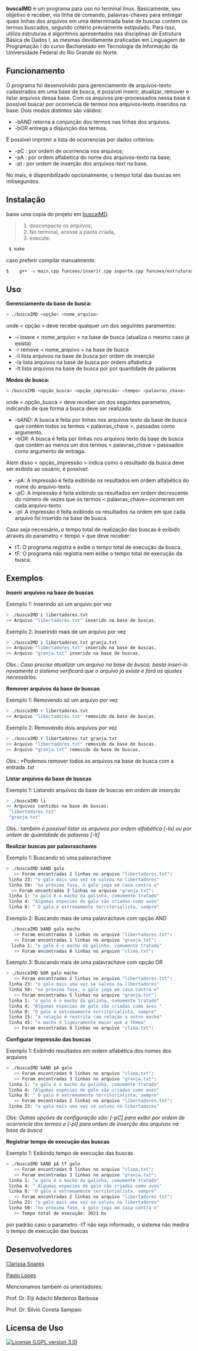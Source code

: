 
**buscaIMD** é um programa para uso no terminal linux. Basicamente, seu objetivo é receber, via linha de comando, palavras-chaves para entregar quais linhas dos arquivos em uma determinada base de buscas contem os termos buscados, segundo critério préviamente estipulado. Para isso, utiliza estruturas e algoritmos apresentados nas disciplinas de Estrutura Básica de Dados I, as mesmas devidamente praticadas em Linguagem de Programação I do curso Bacharelado em Tecnologia da Informação da Universidade Federal do Rio Grande do Norte.



## Funcionamento

O programa foi desenvolvido para gerenciamento de arquivos-texto cadastrados em uma base de busca, é possivel inserir, atualizar, remover e listar arquivos dessa base.
Com os arquivos pre-processados nessa base é possivel buscar por ocorrencia de termos nos arquivos-texto inseridos na base. Dois modos distintos são válidos: 
* -bAND retorna a conjunção dos termos nas linhas dos arquivos. 
* -bOR entrega a disjunção dos termos. 

É possivel imprimir a lista de ocorrencias por dados critérios:
* -pC : por ordem de ocorrencia nos arquivos;
* -pA : por ordem alfabetica do nome dos arquivos-texto na base;
* -pI : por ordem de inserção dos arquivos-text na base.

No mais, é disponibilizado opcionalmente, o tempo total das buscas em milisegundos.



## Instalação

baixe uma copia do projeto em [buscaIMD].

>1. desconpacte os arquivos,
>2. No terminal, acesse a pasta criada,
>3. execute:

```sh
 $ make
```       
caso preferir compilar manualmente:

```sh
$    g++ -w main.cpp funcoes/inserir.cpp suporte.cpp funcoes/estruturas.cpp funcoes/remover.cpp funcoes/listar.cpp funcoes/buscar.cpp funcoes/listabusca.cpp funcoes/relogio.cpp -o buscaIMD -std=c++11
```    
 


## Uso
**Gerenciamento da base de busca:**

```sh
> ./buscaIMD <opção> <nome_arquivo> 
```
 onde < opção > deve recebe qualquer um dos seguintes paramentos:
* -i insere < nome_arquivo > na base de busca (atualiza o mesmo caso já exista)
* -r remove < nome_arquivo > na base de busca
* -li lista arquivos na base de busca por ordem de inserção
* -la lista arquivos na base de busca por ordem alfabetica
* -lt lista arquivos na base de busca por por quantidade de palavras
 
**Modos de busca:**
```sh
> /buscaIMD <opção_busca> <opção_impressão> <tempo> <palavras_chave>
```
 onde < opção_busca > deve receber um dos seguintes parametros, indicando de que forma a busca deve ser realizada:
- -bAND: A busca é feita por linhas nos arquivos texto da base de busca que contém todos os termos < palavras_chave >, passadas como argumento.
- -bOR: A busca é feita por linhas nos arquivos texto da base de busca que contém ao menos um dos termos < palavras_chave > passsados como argumento de entraga.

Alem disso < opção_impressão > indica como o resultado da busca deve ser exibida ao usuário, é possivel:
- -pA: A impressão é feita exibindo os resultados em ordem alfabética do nome do arquivo-texto.
- -pC: A impressão é feita exibindo os resultados em ordem decrescente do número de vezes que os termos < palavras_chave> ocorreram em cada arquivo-texto.
- -pI: A impressão é feita exibindo os resultados na ordem em que cada arquivo foi inserido na base de busca.

Caso seja necessário, o tempo total de realização das buscas é exibido através do parametro < tempo > que deve receber:
- tT: O programa registra e exibe o tempo total de execução da busca.
- tF: O programa não registra nem exibe o tempo total de execução da busca. 



## Exemplos

__Inserir arquivos na base de buscas__

Exemplo 1: Inserindo só um arquivo por vez 
```sh
> ./buscaIMD ­i libertadores.txt 
>> Arquivo "libertadores.txt" inserido na base de buscas.
```
Exemplo 2: Inserindo mais de um arquivo por vez 
```sh
> ./buscaIMD ­i libertadores.txt granja.txt 
>> Arquivo "libertadores.txt" inserido na base de buscas. 
>> Arquivo "granja.txt" inserido na base de buscas. 
```
Obs.: *Caso precise atualizar um arquivo na base de busca, basta inseri-lo novamente o sistema verificará que o arquivo já existe e fará os ajustes necessários.*


__Remover arquivos da base de buscas__

Exemplo 1: Removendo só um arquivo por vez 
```sh
> ./buscaIMD ­r libertadores.txt 
>> Arquivo "libertadores.txt" removido da base de buscas. 
```
Exemplo 2: Removendo dois arquivos por vez 
```sh
> ./buscaIMD ­r libertadores.txt granja.txt 
>> Arquivo "libertadores.txt" removido da base de buscas. 
>> Arquivo "granja.txt" removido da base de buscas.
```
Obs.: *Podemos remover todos os arquivos na base de busca com a entrada *.txt*


__Listar arquivos da base de buscas__

Exemplo 1: Listando arquivos da base de buscas em *ordem de inserção*
```sh
> ./buscaIMD ­li  
>> Arquivos contidos na base de buscas:  
­ "libertadores.txt" 
­ "granja.txt" 
```
Obs.: *também é possivel listar os arquivos por ordem alfabética [-la] ou por ordem de quantidade de palavras [-lt]*


__Realizar buscas por palavras­chaves__

Exemplo 1: Buscando só uma palavra­chave  
```sh
> ./buscaIMD ­bAND galo 
   >> Foram encontradas 2 linhas no arquivo "libertadores.txt": 
­ linha 23: "o galo mais uma vez se salvou na libertadores" 
­ linha 50: "na próxima fase, o galo joga em casa contra o" 
  >> Foram encontradas 3 linhas no arquivo "granja.txt": 
­ linha 1: "o galo é o macho da galinha, comumente tratado" 
­ linha 4: "Algumas especies de galo são criadas como aves" 
­ linha 8: " O galo é extremamente territorialista, sempre"
```

Exemplo 2: Buscando mais de uma palavra­chave com opção AND 
```sh
  ./buscaIMD ­bAND galo macho 
   >> Foram encontradas 0 linhas no arquivo "libertadores.txt": 
   >> Foram encontradas 1 linhas no arquivo "granja.txt": 
  linha 1: "o galo é o macho da galinha, comumente tratado" 
   >> Foram encontradas 0 linhas no arquivo "clima.txt": 
```

Exemplo 3: Buscando mais de uma palavra­chave com opção OR 
```sh
> ./buscaIMD ­bOR galo macho 
   >> Foram encontradas 2 linhas no arquivo "libertadores.txt": 
­ linha 23: "o galo mais uma vez se salvou na libertadores" 
­ linha 50: "na próxima fase, o galo joga em casa contra o" 
   >> Foram encontradas 5 linhas no arquivo "granja.txt": 
­ linha 1: "o galo é o macho da galinha, comumente tratado" 
­ linha 4: "Algumas especies de galo são criadas como aves " 
­ linha 8: "O galo é extremamente territorialista, sempre" 
­ linha 15: "a relação é restrita com relação a outro macho" 
­ linha 45: "o macho é ligeiramente maior que a fêmea" 
   >> Foram encontradas 0 linhas no arquivo "clima.txt": 
```


__Configurar impressão das buscas__ 

Exemplo 1: Exibindo resultados em ordem alfabética dos nomes dos arquivos 
```sh
> ./buscaIMD ­bAND ­pA galo 
   >> Foram encontradas 0 linhas no arquivo "clima.txt": 
   >> Foram encontradas 3 linhas no arquivo "granja.txt": 
­ linha 1: "o galo é o macho da galinha, comumente tratado" 
­ linha 4: "Algumas especies de galo são criadas como aves" 
­ linha 8: " O galo é extremamente territorialista, sempre" 
   >> Foram encontradas 2 linhas no arquivo "libertadores.txt": 
­ linha 23: "o galo mais uma vez se salvou na libertadores" 
```
Obs: *Outras opções de configuração são: [-pC] para exibir por ordem de ocorrencia dos termos e [-pI] para ordem de inserção dos arquivos na base de busca*


__Registrar tempo de execução das buscas__

Exemplo 1: Exibindo tempo de execução das buscas 
```sh
> ./buscaIMD ­bAND ­pA ­tT galo 
   >> Foram encontradas 0 linhas no arquivo "clima.txt": 
   >> Foram encontradas 3 linhas no arquivo "granja.txt": 
­ linha 1: "o galo é o macho da galinha, comumente tratado" 
­ linha 4: " Algumas especies de galo são criadas como aves" 
­ linha 8: "O galo é extremamente territorialista, sempre" 
   >> Foram encontradas 2 linhas no arquivo "libertadores.txt": 
­ linha 23: "o galo mais uma vez se salvou na libertadores" 
­ linha 50: "na próxima fase, o galo joga em casa contra o" 
   >> Tempo total de execução: 3021 ms 
```
por padrão caso o parametro -tT não seja informado, o sistema não medira o tempo de execução das buscas


## Desenvolvedores

[Clarissa Soares]

[Paulo Lopes]

Mencionamos também os orientadores:

Prof. Dr. Eiji Adachi Medeiros Barbosa

Prof. Dr. Silvio Consta Sampaio

## Licensa de Uso

[![License (LGPL version 3.0)](https://img.shields.io/badge/license-GNU%20LGPL%20version%203.0-blue.svg?style=flat-square)](http://opensource.org/licenses/LGPL-3.0)


[buscaIMD]: <https:///github.com/lopespaulo/PROJETOEDBLP/archive/master.zip>
[Clarissa Soares]: <https://github.com/clahzita>
[Paulo Lopes]: <https://github.com/lopespaulo>


